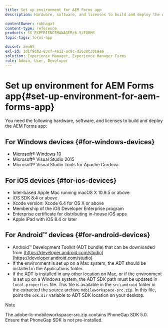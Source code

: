 ```yaml
---
title: Set up environment for AEM Forms app
description: Hardware, software, and licenses to build and deploy the AEM Forms app.

contentOwner: robhagat
content-type: reference
products: SG_EXPERIENCEMANAGER/6.5/FORMS
topic-tags: forms-app

docset: aem65
exl-id: 1d1f9db2-83cf-4612-ac8c-d2638c3bbaea
solution: Experience Manager, Experience Manager Forms
role: Admin, User, Developer
---
```

# Set up environment for AEM Forms app{#set-up-environment-for-aem-forms-app}

You need the following hardware, software, and licenses to build and deploy the AEM Forms app:

## For Windows devices {#for-windows-devices}

* Microsoft&reg; Windows 10
* Microsoft&reg; Visual Studio 2015
* Microsoft&reg; Visual Studio Tools for Apache Cordova

## For iOS devices {#for-ios-devices}

* Intel-based Apple Mac running macOS X 10.9.5 or above
* iOS SDK 8.4 or above
* Xcode version: Xcode 6.4 for OS X or above
* Membership of the iOS Developer Enterprise program
* Enterprise certificate for distributing in-house iOS apps
* Apple iPad with iOS 8.4 or later

## For Android&trade; devices {#for-android-devices}

* Android&trade; Development Toolkit (ADT bundle) that can be downloaded from [https://developer.android.com/studio](https://developer.android.com/studio)
* If the environment is set up on a Mac system, the ADT should be installed in the Applications folder.
* If the ADT is installed in any other location on Mac, or if the environment is set up on a Windows system, the ADT SDK path must be updated in `local.properties` file. This file is available in the `src\android` folder in the extracted the source archive `mobileworkspace-src.zip`. In this file, point the `sdk.dir` variable to ADT SDK location on your desktop.

>[!NOTE]
>
>The adobe-lc-mobileworkspace-src.zip contains PhoneGap SDK 5.0. Ensure that PhoneGap SDK is not pre-installed.
